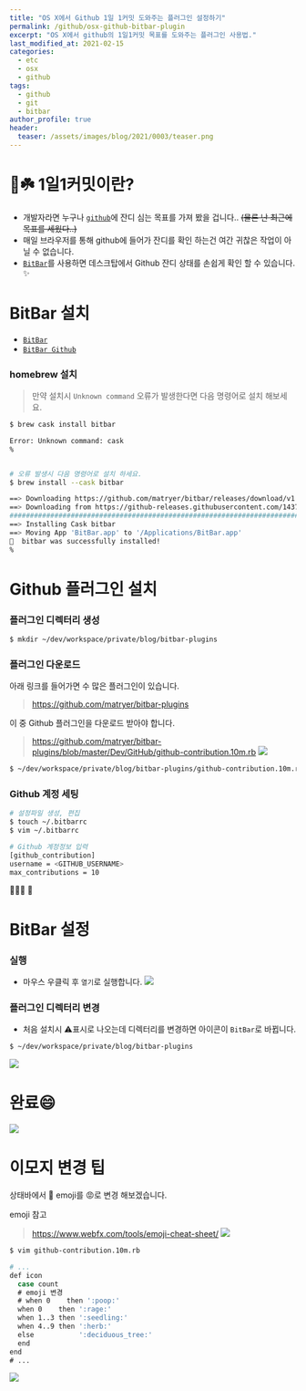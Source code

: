 ```yaml
---
title: "OS X에서 Github 1일 1커밋 도와주는 플러그인 설정하기"
permalink: /github/osx-github-bitbar-plugin
excerpt: "OS X에서 github의 1일1커밋 목표를 도와주는 플러그인 사용법."
last_modified_at: 2021-02-15
categories:
  - etc
  - osx
  - github
tags:
  - github
  - git
  - bitbar
author_profile: true
header:
  teaser: /assets/images/blog/2021/0003/teaser.png
---
```

# 🌱☘️ 1일1커밋이란?
- 개발자라면 누구나 [`github`](https://github.com/godngu)에 잔디 심는 목표를 가져 봤을 겁니다.. ~~(물론 난 최근에 목표를 세웠다..)~~
- 매일 브라우저를 통해 github에 들어가 잔디를 확인 하는건 여간 귀찮은 작업이 아닐 수 없습니다.
- [`BitBar`](https://getbitbar.com/)를 사용하면 데스크탑에서 Github 잔디 상태를 손쉽게 확인 할 수 있습니다. :sparkles:



# BitBar 설치
- [`BitBar`](https://getbitbar.com/)
- [`BitBar Github`](https://github.com/matryer/bitbar#get-started)

### homebrew 설치  
> 만약 설치시 `Unknown command` 오류가 발생한다면 다음 명령어로 설치 해보세요.

```bash
$ brew cask install bitbar

Error: Unknown command: cask
%


# 오류 발생시 다음 명령어로 설치 하세요.
$ brew install --cask bitbar

==> Downloading https://github.com/matryer/bitbar/releases/download/v1.10.1/BitBar.app.zip
==> Downloading from https://github-releases.githubusercontent.com/14376285/31e70500-3ef7-11eb-8e62-7f1ddc233681?X-Amz-Algorithm=AWS4-HMAC-SHA256&X-Am
######################################################################## 100.0%
==> Installing Cask bitbar
==> Moving App 'BitBar.app' to '/Applications/BitBar.app'
🍺  bitbar was successfully installed!
%
```

# Github 플러그인 설치

### 플러그인 디렉터리 생성
```bash
$ mkdir ~/dev/workspace/private/blog/bitbar-plugins
```

### 플러그인 다운로드
아래 링크를 들어가면 수 많은 플러그인이 있습니다.
> https://github.com/matryer/bitbar-plugins

이 중 Github 플러그인을 다운로드 받아야 합니다.
> https://github.com/matryer/bitbar-plugins/blob/master/Dev/GitHub/github-contribution.10m.rb
![](/assets/images/blog/2021/0003/image03.png)

```bash
$ ~/dev/workspace/private/blog/bitbar-plugins/github-contribution.10m.rb
```

### Github 계정 세팅
```bash
# 설정파일 생성, 편집
$ touch ~/.bitbarrc
$ vim ~/.bitbarrc

# Github 계정정보 입력
[github_contribution]
username = <GITHUB_USERNAME>
max_contributions = 10
```
:hankey::hammer::clown_face:
:poop:


# BitBar 설정

### 실행
- 마우스 우클릭 후 `열기`로 실행합니다.
![](/assets/images/blog/2021/0003/image01.png)

### 플러그인 디렉터리 변경
- 처음 설치시 :warning:표시로 나오는데 디렉터리를 변경하면 아이콘이 `BitBar`로 바뀝니다.
```bash
$ ~/dev/workspace/private/blog/bitbar-plugins
```
![](/assets/images/blog/2021/0003/image02.png)


# 완료:smile:
![](/assets/images/blog/2021/0003/image04.png)


# 이모지 변경 팁
상태바에서 :poop: emoji를 :rage:로 변경 해보겠습니다.

emoji 참고
> https://www.webfx.com/tools/emoji-cheat-sheet/
![](/assets/images/blog/2021/0003/image05.png)

```bash
$ vim github-contribution.10m.rb

# ...
def icon
  case count
  # emoji 변경
  # when 0    then ':poop:'
  when 0    then ':rage:'
  when 1..3 then ':seedling:'
  when 4..9 then ':herb:'
  else           ':deciduous_tree:'
  end
end
# ...
```

![](/assets/images/blog/2021/0003/image06.png)
